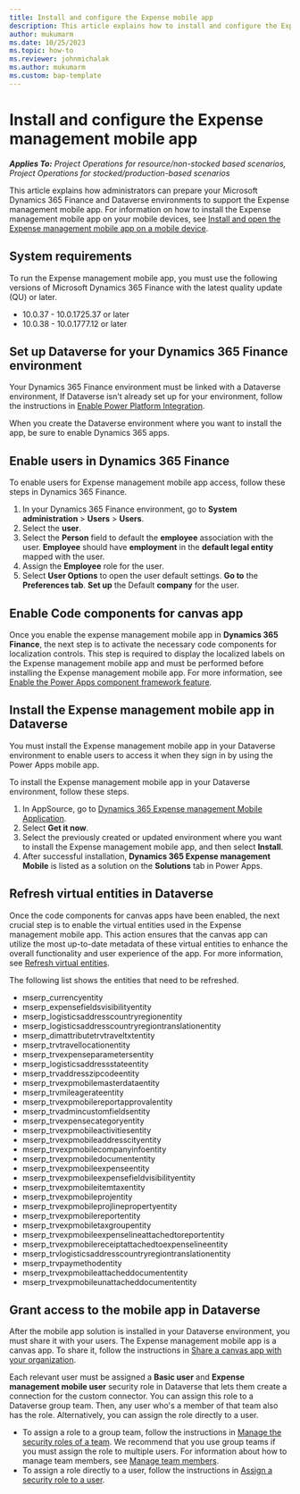 ```yaml
---
title: Install and configure the Expense mobile app 
description: This article explains how to install and configure the Expense management mobile app.
author: mukumarm
ms.date: 10/25/2023
ms.topic: how-to
ms.reviewer: johnmichalak
ms.author: mukumarm
ms.custom: bap-template
---
```


# Install and configure the Expense management mobile app

_**Applies To:** Project Operations for resource/non-stocked based scenarios, Project Operations for stocked/production-based scenarios_

This article explains how administrators can prepare your Microsoft Dynamics 365 Finance and Dataverse environments to support the Expense management mobile app. For information on how to install the Expense management mobile app on your mobile devices, see [Install and open the Expense management mobile app on a mobile device](mobile-app-install-on-mobile-device.md).

## System requirements

To run the Expense management mobile app, you must use the following versions of Microsoft Dynamics 365 Finance with the latest quality update (QU) or later.
- 10.0.37 - 10.0.1725.37 or later
- 10.0.38 - 10.0.1777.12 or later
  
## Set up Dataverse for your Dynamics 365 Finance environment

Your Dynamics 365 Finance environment must be linked with a Dataverse environment, If Dataverse isn't already set up for your environment, follow the instructions in [Enable Power Platform Integration](/dynamics365/fin-ops-core/dev-itpro/power-platform/enable-power-platform-integration#enable-after-deploy).

When you create the Dataverse environment where you want to install the app, be sure to enable Dynamics 365 apps.

## Enable users in Dynamics 365 Finance

To enable users for Expense management mobile app access, follow these steps in Dynamics 365 Finance.

1. In your Dynamics 365 Finance environment, go to **System administration** > **Users** > **Users**.
1. Select the **user**.
1. Select the **Person** field to default the **employee** association with the user. **Employee** should have **employment** in the **default legal entity** mapped with the user.
1. Assign the **Employee** role for the user.
1. Select **User Options** to open the user default settings. **Go to** the **Preferences tab**. **Set up** the Default **company** for the user.
   
## Enable Code components for canvas app
Once you enable the expense management mobile app in **Dynamics 365 Finance**, the next step is to activate the necessary code components for localization controls. This step is required to display the localized labels on the Expense management mobile app and must be performed before installing the Expense management mobile app. For more information, see [Enable the Power Apps component framework feature](https://github.com/MicrosoftDocs/powerapps-docs/blob/8bdb6cf00e2c10f73beafd70c2f694edc84f239a/powerapps-docs/developer/component-framework/component-framework-for-canvas-apps.md).

## Install the Expense management mobile app in Dataverse

You must install the Expense management mobile app in your Dataverse environment to enable users to access it when they sign in by using the Power Apps mobile app.

To install the Expense management mobile app in your Dataverse environment, follow these steps.

1. In AppSource, go to [Dynamics 365 Expense management Mobile Application](https://appsource.microsoft.com/product/dynamics-365/mscrm.msdyn_expense_mobile-preview?flightCodes=d365expensemobile&exp=ubp8).
1. Select **Get it now**.
1. Select the previously created or updated environment where you want to install the Expense management mobile app, and then select **Install**.
1. After successful installation, **Dynamics 365 Expense management Mobile** is listed as a solution on the **Solutions** tab in Power Apps.

## Refresh virtual entities in Dataverse
Once the code components for canvas apps have been enabled, the next crucial step is to enable the virtual entities used in the Expense management mobile app. This action ensures that the canvas app can utilize the most up-to-date metadata of these virtual entities to enhance the overall functionality and user experience of the app. For more information, see [Refresh virtual entities](https://github.com/MicrosoftDocs/dynamics-365-unified-operations-public/blob/9ae4c7446f720f42f694048cd3561515569b7e98/articles/fin-ops-core/dev-itpro/power-platform/enable-virtual-entities.md#refresh-virtual-entity-metadata).

The following list shows the entities that need to be refreshed.

- mserp\_currencyentity
- mserp\_expensefieldsvisibilityentity
- mserp\_logisticsaddresscountryregionentity
- mserp\_logisticsaddresscountryregiontranslationentity
- mserp\_dimattributetrvtraveltxtentity
- mserp\_trvtravellocationentity
- mserp\_trvexpenseparametersentity
- mserp\_logisticsaddressstateentity
- mserp\_trvaddresszipcodeentity
- mserp\_trvexpmobilemasterdataentity
- mserp\_trvmileagerateentity
- mserp\_trvexpmobilereportapprovalentity
- mserp\_trvadmincustomfieldsentity
- mserp\_trvexpensecategoryentity
- mserp\_trvexpmobileactivitiesentity
- mserp\_trvexpmobileaddresscityentity
- mserp\_trvexpmobilecompanyinfoentity
- mserp\_trvexpmobiledocumententity
- mserp\_trvexpmobileexpenseentity
- mserp\_trvexpmobileexpensefieldvisibilityentity
- mserp\_trvexpmobileitemtaxentity
- mserp\_trvexpmobileprojentity
- mserp\_trvexpmobileprojlinepropertyentity
- mserp\_trvexpmobilereportentity
- mserp\_trvexpmobiletaxgroupentity
- mserp\_trvexpmobileexpenselineattachedtoreportentity
- mserp\_trvexpmobilereceiptattachedtoexpenselineentity
- mserp\_trvlogisticsaddresscountryregiontranslationentity
- mserp\_trvpaymethodentity
- mserp\_trvexpmobileattacheddocumententity
- mserp\_trvexpmobileunattacheddocumententity
  
## Grant access to the mobile app in Dataverse

After the mobile app solution is installed in your Dataverse environment, you must share it with your users. The Expense management mobile app is a canvas app. To share it, follow the instructions in [Share a canvas app with your organization](/power-apps/maker/canvas-apps/share-app).

Each relevant user must be assigned a **Basic user** and **Expense management mobile user** security role in Dataverse that lets them create a connection for the custom connector. You can assign this role to a Dataverse group team. Then, any user who's a member of that team also has the role. Alternatively, you can assign the role directly to a user.

- To assign a role to a group team, follow the instructions in [Manage the security roles of a team](/power-platform/admin/manage-group-teams#manage-the-security-roles-of-a-team). We recommend that you use group teams if you must assign the role to multiple users. For information about how to manage team members, see [Manage team members](/power-platform/admin/manage-teams#manage-team-members).
- To assign a role directly to a user, follow the instructions in [Assign a security role to a user](/power-platform/admin/assign-security-roles).



